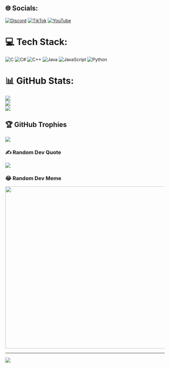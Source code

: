 
## 🌐 Socials:
[![Discord](https://img.shields.io/badge/Discord-%237289DA.svg?logo=discord&logoColor=white)](https://discord.gg/Mugi#8085) [![TikTok](https://img.shields.io/badge/TikTok-%23000000.svg?logo=TikTok&logoColor=white)](https://tiktok.com/@therealt1ny) [![YouTube](https://img.shields.io/badge/YouTube-%23FF0000.svg?logo=YouTube&logoColor=white)](https://youtube.com/@UCJlghF1wLxbqgV8_2Uo6_qQ) 

# 💻 Tech Stack:
![C](https://img.shields.io/badge/c-%2300599C.svg?style=for-the-badge&logo=c&logoColor=white) ![C#](https://img.shields.io/badge/c%23-%23239120.svg?style=for-the-badge&logo=c-sharp&logoColor=white) ![C++](https://img.shields.io/badge/c++-%2300599C.svg?style=for-the-badge&logo=c%2B%2B&logoColor=white) ![Java](https://img.shields.io/badge/java-%23ED8B00.svg?style=for-the-badge&logo=java&logoColor=white) ![JavaScript](https://img.shields.io/badge/javascript-%23323330.svg?style=for-the-badge&logo=javascript&logoColor=%23F7DF1E) ![Python](https://img.shields.io/badge/python-3670A0?style=for-the-badge&logo=python&logoColor=ffdd54)
# 📊 GitHub Stats:
![](https://github-readme-stats.vercel.app/api?username=Mugi&theme=dark&hide_border=false&include_all_commits=false&count_private=false)<br/>
![](https://github-readme-streak-stats.herokuapp.com/?user=Mugi&theme=dark&hide_border=false)<br/>
![](https://github-readme-stats.vercel.app/api/top-langs/?username=Mugi&theme=dark&hide_border=false&include_all_commits=false&count_private=false&layout=compact)

## 🏆 GitHub Trophies
![](https://github-profile-trophy.vercel.app/?username=Mugi&theme=radical&no-frame=false&no-bg=true&margin-w=4)

### ✍️ Random Dev Quote
![](https://quotes-github-readme.vercel.app/api?type=horizontal&theme=radical)

### 😂 Random Dev Meme
<img src="https://random-memer.herokuapp.com/" width="512px"/>

---
[![](https://visitcount.itsvg.in/api?id=Mugi&icon=0&color=0)](https://visitcount.itsvg.in)

<!-- Proudly created with GPRM ( https://gprm.itsvg.in ) -->
